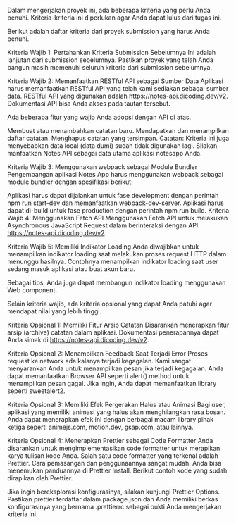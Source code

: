 Dalam mengerjakan proyek ini, ada beberapa kriteria yang perlu Anda penuhi. Kriteria-kriteria ini diperlukan agar Anda dapat lulus dari tugas ini.

Berikut adalah daftar kriteria dari proyek submission yang harus Anda penuhi.

Kriteria Wajib 1: Pertahankan Kriteria Submission Sebelumnya
Ini adalah lanjutan dari submission sebelumnya. Pastikan proyek yang telah Anda bangun masih memenuhi seluruh kriteria dari submission sebelumnya.

Kriteria Wajib 2: Memanfaatkan RESTful API sebagai Sumber Data
Aplikasi harus memanfaatkan RESTful API yang telah kami sediakan sebagai sumber data. RESTful API yang digunakan adalah https://notes-api.dicoding.dev/v2. Dokumentasi API bisa Anda akses pada tautan tersebut.

Ada beberapa fitur yang wajib Anda adopsi dengan API di atas.

Membuat atau menambahkan catatan baru.
Mendapatkan dan menampilkan daftar catatan.
Menghapus catatan yang tersimpan.
Catatan:
Kriteria ini juga menyebabkan data local (data dumi) sudah tidak digunakan lagi. Silakan manfaatkan Notes API sebagai data utama aplikasi notesapp Anda.



Kriteria Wajib 3: Menggunakan webpack sebagai Module Bundler
Pengembangan aplikasi Notes App harus menggunakan webpack sebagai module bundler dengan spesifikasi berikut:

Aplikasi harus dapat dijalankan untuk fase development dengan perintah npm run start-dev dan memanfaatkan webpack-dev-server.
Aplikasi harus dapat di-build untuk fase production dengan perintah npm run build.
Kriteria Wajib 4: Menggunakan Fetch API
Menggunakan Fetch API untuk melakukan Asynchronous JavaScript Request dalam berinteraksi dengan API https://notes-api.dicoding.dev/v2.

Kriteria Wajib 5: Memiliki Indikator Loading
Anda diwajibkan untuk menampilkan indikator loading saat melakukan proses request HTTP dalam menunggu hasilnya. Contohnya menampilkan indikator loading saat user sedang masuk aplikasi atau buat akun baru.

Sebagai tips, Anda juga dapat membangun indikator loading menggunakan Web component.

Selain kriteria wajib, ada kriteria opsional yang dapat Anda patuhi agar mendapat nilai yang lebih tinggi.

Kriteria Opsional 1: Memiliki Fitur Arsip Catatan
Disarankan menerapkan fitur arsip (archive) catatan dalam aplikasi. Dokumentasi penerapannya dapat Anda simak di https://notes-api.dicoding.dev/v2.

Kriteria Opsional 2: Menampilkan Feedback Saat Terjadi Error
Proses request ke network ada kalanya terjadi kegagalan. Kami sangat menyarankan Anda untuk menampilkan pesan jika terjadi kegagalan. Anda dapat memanfaatkan Browser API seperti alert() method untuk menampilkan pesan gagal. Jika ingin, Anda dapat memanfaatkan library seperti sweetalert2.

Kriteria Opsional 3: Memiliki Efek Pergerakan Halus atau Animasi
Bagi user, aplikasi yang memiliki animasi yang halus akan menghilangkan rasa bosan. Anda dapat menerapkan efek ini dengan berbagai macam library pihak ketiga seperti animejs.com, motion.dev, gsap.com, atau lainnya.

Kriteria Opsional 4: Menerapkan Prettier sebagai Code Formatter
Anda disarankan untuk mengimplementasikan code formatter untuk merapikan karya tulisan kode Anda. Salah satu code formatter yang terkenal adalah Prettier. Cara pemasangan dan penggunaannya sangat mudah. Anda bisa menemukan panduannya di Prettier Install. Berikut contoh kode yang sudah dirapikan oleh Prettier.


Jika ingin bereksplorasi konfigurasinya, silakan kunjungi Prettier Options. Pastikan prettier terdaftar dalam package.json dan Anda memiliki berkas konfigurasinya yang bernama .prettierrc sebagai bukti Anda mengerjakan kriteria ini.

